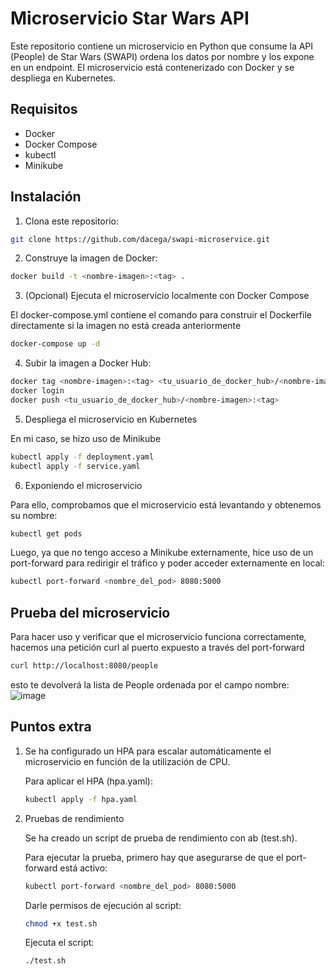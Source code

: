 # Microservicio Star Wars API

Este repositorio contiene un microservicio en Python que consume la API (People) de Star Wars (SWAPI) ordena los datos por nombre y los expone en un endpoint. El microservicio está contenerizado con Docker y se despliega en Kubernetes.

## Requisitos

* Docker
* Docker Compose
* kubectl
* Minikube

## Instalación

1. Clona este repositorio:

```bash
git clone https://github.com/dacega/swapi-microservice.git
```
2. Construye la imagen de Docker:
```bash
docker build -t <nombre-imagen>:<tag> .
```
3. (Opcional) Ejecuta el microservicio localmente con Docker Compose

El docker-compose.yml contiene el comando para construir el Dockerfile directamente si la imagen no está creada anteriormente

```bash
docker-compose up -d
```
4. Subir la imagen a Docker Hub:

```bash
docker tag <nombre-imagen>:<tag> <tu_usuario_de_docker_hub>/<nombre-imagen>:<tag>
docker login
docker push <tu_usuario_de_docker_hub>/<nombre-imagen>:<tag>
```
5. Despliega el microservicio en Kubernetes

En mi caso, se hizo uso de Minikube

```bash
kubectl apply -f deployment.yaml
kubectl apply -f service.yaml
```
6. Exponiendo el microservicio

Para ello, comprobamos que el microservicio está levantando y obtenemos su nombre:
```bash
kubectl get pods
```
Luego, ya que no tengo acceso a Minikube externamente, hice uso de un port-forward para redirigir el tráfico y poder acceder externamente en local:
```bash
kubectl port-forward <nombre_del_pod> 8080:5000
```
## Prueba del microservicio

Para hacer uso y verificar que el microservicio funciona correctamente, hacemos una petición curl al puerto expuesto a través del port-forward
```bash
curl http://localhost:8080/people
```
esto te devolverá la lista de People ordenada por el campo nombre:
![image](https://github.com/user-attachments/assets/52e275dd-607c-4c04-9716-1f550eca031e)

## Puntos extra

 1. Se ha configurado un HPA para escalar automáticamente el microservicio en función de la utilización de CPU.
 
	Para aplicar el HPA (hpa.yaml):
	```bash
	kubectl apply -f hpa.yaml
	```
 
 2. Pruebas de rendimiento

	Se ha creado un script de prueba de rendimiento con ab (test.sh).

	Para ejecutar la prueba, primero hay que asegurarse de que el port-forward está activo:

	```bash
	kubectl port-forward <nombre_del_pod> 8080:5000
	```
	Darle permisos de ejecución al script:

	```bash
	chmod +x test.sh
	```
	Ejecuta el script:

	```bash
	./test.sh
	```
